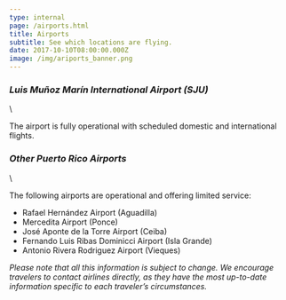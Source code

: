 ```yaml
---
type: internal
page: /airports.html
title: Airports
subtitle: See which locations are flying.
date: 2017-10-10T08:00:00.000Z
image: /img/ariports_banner.png
---
```


### *Luis Muñoz Marín International Airport (SJU)*
\

The airport is fully operational with scheduled domestic and international flights.

### *Other Puerto Rico Airports*
\

The following airports are operational and offering limited service:

*   Rafael Hernández Airport (Aguadilla)
*   Mercedita Airport (Ponce)
*   José Aponte de la Torre Airport (Ceiba)
*   Fernando Luis Ribas Dominicci Airport (Isla Grande)
*   Antonio Rivera Rodriguez Airport (Vieques)

*Please note that all this information is subject to change. We encourage travelers to contact airlines directly, as they have the most up-to-date information specific to each traveler’s circumstances.*
